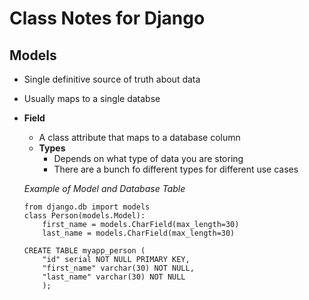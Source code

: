 # Class Notes for Django

## Models
- Single definitive source of truth about data
- Usually maps to a single databse

- **Field** 
    - A class attribute that maps to a database column
    - **Types**
        - Depends on what type of data you are storing
        - There are a bunch fo different types for different use cases

    *Example of Model and Database Table*
    ```
    from django.db import models
    class Person(models.Model):
        first_name = models.CharField(max_length=30)
        last_name = models.CharField(max_length=30)

    CREATE TABLE myapp_person (
        "id" serial NOT NULL PRIMARY KEY,
        "first_name" varchar(30) NOT NULL,
        "last_name" varchar(30) NOT NULL
        );
    ```
    
